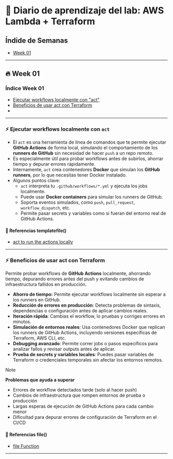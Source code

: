 # 🧪 Diario de aprendizaje del lab: AWS Lambda + Terraform

## Índide de Semanas
- [Week 01](#week-01)

---

## 🔥 Week 01 <a name="week-01"></a>

### Índice Week 01
- [Ejecutar workflows localmente con "act"](#local-act)
- [Beneficios de usar act con Terraform](#act-terraform)
- [](#)

---

### ⚡ Ejecutar workflows localmente con `act` <a name="local-act"></a>
- El `act` es una herramienta de línea de comandos que te permite ejecutar **GitHub Actions** de forma local, simulando el comportamiento de los **runners de GitHub** sin necesidad de hacer `push` a un repo remoto. 
- Es especialmente útil para probar workflows antes de subirlos, ahorrar tiempo y depurar errores rápidamente.
- Internamente, `act` crea contenedores **Docker** que simulan los **GitHub runners**, por lo que necesitas tener Docker instalado.
- Algunos puntos clave:
    - `act` interpreta tu `.github/workflows/*.yml` y ejecuta los jobs localmente.
    - Puede usar **Docker containers** para simular los runners de GitHub.
    - Soporta eventos simulados, como `push`, `pull_request`, `workflow_dispatch`, etc.
    - Permite pasar secrets y variables como si fueran del entorno real de GitHub Actions.

#### 🔗 Referencias templatefile()
- [act to run the actions locally](https://github.com/nektos/act)

---

### ⚡ Beneficios de usar act con Terraform <a name="act-terraform"></a>
Permite probar workflows de **GitHub Actions** localmente, ahorrando tiempo, depurando errores antes del push y evitando cambios de infraestructura fallidos en producción.
- **Ahorro de tiempo:** Permite ejecutar workflows localmente sin esperar a los runners en GitHub.
- **Reducción de errores en producción**: Detecta problemas de sintaxis, dependencias o configuración antes de aplicar cambios reales.
- **Iteración rápida**: Cambias el workflow, lo pruebas y corriges errores en minutos.
- **Simulación de entornos reales**: Usa contenedores Docker que replican los runners de GitHub Actions, incluyendo versiones específicas de Terraform, AWS CLI, etc.
- **Debugging avanzado**: Permite correr jobs o pasos específicos para analizar fallos y revisar outputs antes de aplicar.
- **Prueba de secrets y variables locales**: Puedes pasar variables de Terraform o credenciales temporales sin afectar los entornos remotos.

> [!NOTE]
> **Problemas que ayuda a superar**<br>
> - Errores de workflow detectados tarde (solo al hacer push)
> - Cambios de infraestructura que rompen entornos de prueba o producción
> - Largas esperas de ejecución de GitHub Actions para cada cambio menor
> - Dificultad para depurar errores de configuración de Terraform en el CI/CD

#### 🔗 Referencias file()
- [file Function](https://developer.hashicorp.com/terraform/language/functions/file)

---